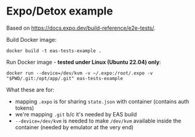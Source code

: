 # Expo/Detox example

Based on <https://docs.expo.dev/build-reference/e2e-tests/>.

Build Docker image:

```
docker build -t eas-tests-example .
```

Run Docker image - **tested under Linux (Ubuntu 22.04) only**:

```
docker run --device=/dev/kvm -v ~/.expo:/root/.expo -v "$PWD/.git:/opt/app/.git" eas-tests-example
```

What these are for:

- mapping `.expo` is for sharing `state.json` with container (contains auth tokens)
- we're mapping `.git` b/c it's needed by EAS build
- `--device=/dev/kvm` is needed to make `/dev/kvm` available inside the container (needed by emulator at the very end)
